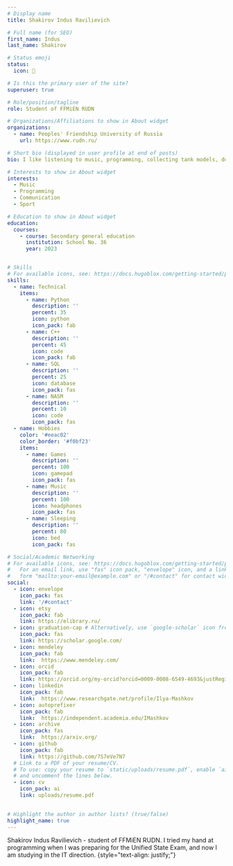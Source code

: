 ```yaml
---
# Display name
title: Shakirov Indus Ravilievich

# Full name (for SEO)
first_name: Indus
last_name: Shakirov

# Status emoji
status:
  icon: 💪️

# Is this the primary user of the site?
superuser: true

# Role/position/tagline
role: Student of FFMiEN RUDN

# Organizations/Affiliations to show in About widget
organizations:
  - name: Peoples' Friendship University of Russia
    url: https://www.rudn.ru/

# Short bio (displayed in user profile at end of posts)
bio: I like listening to music, programming, collecting tank models, do sport.

# Interests to show in About widget
interests:
  - Music
  - Programming
  - Communication
  - Sport

# Education to show in About widget
education:
  courses:
    - course: Secondary general education
      institution: School No. 36
      year: 2023


# Skills
# For available icons, see: https://docs.hugoblox.com/getting-started/page-builder/#icons
skills:
  - name: Technical
    items:
      - name: Python
        description: ''
        percent: 35
        icon: python
        icon_pack: fab
      - name: C++
        description: ''
        percent: 45
        icon: code
        icon_pack: fab
      - name: SQL
        description: ''
        percent: 25
        icon: database
        icon_pack: fas
      - name: NASM
        description: ''
        percent: 10
        icon: code
        icon_pack: fas
  - name: Hobbies
    color: '#eeac02'
    color_border: '#f0bf23'
    items:
      - name: Games
        description: ''
        percent: 100
        icon: gamepad
        icon_pack: fas
      - name: Music
        description: ''
        percent: 100
        icon: headphones
        icon_pack: fas
      - name: Sleeping
        description: ''
        percent: 80
        icon: bed
        icon_pack: fas

# Social/Academic Networking
# For available icons, see: https://docs.hugoblox.com/getting-started/page-builder/#icons
#   For an email link, use "fas" icon pack, "envelope" icon, and a link in the
#   form "mailto:your-email@example.com" or "/#contact" for contact widget.
social:
  - icon: envelope
    icon_pack: fas
    link: '/#contact'
  - icon: etsy
    icon_pack: fab
    link: https://elibrary.ru/
  - icon: graduation-cap # Alternatively, use `google-scholar` icon from `ai` icon pack
    icon_pack: fas
    link: https://scholar.google.com/
  - icon: mendeley
    icon_pack: fab
    link:  https://www.mendeley.com/
  - icon: orcid
    icon_pack: fab
    link: https://orcid.org/my-orcid?orcid=0009-0008-6549-4693&justRegistered=true
  - icon: linkedin
    icon_pack: fab
    link:  https://www.researchgate.net/profile/Ilya-Mashkov
  - icon: autoprefixer
    icon_pack: fab
    link:  https://independent.academia.edu/IMashkov
  - icon: archive
    icon_pack: fas
    link:  https://arxiv.org/
  - icon: github
    icon_pack: fab
    link: https://github.com/7S7eVe7N7
  # Link to a PDF of your resume/CV.
  # To use: copy your resume to `static/uploads/resume.pdf`, enable `ai` icons in `params.yaml`,
  # and uncomment the lines below.
  - icon: cv
    icon_pack: ai
    link: uploads/resume.pdf

    
# Highlight the author in author lists? (true/false)
highlight_name: true
---
```


Shakirov Indus Ravilievich - student of FFMiEN RUDN. I tried my hand at programming when I was preparing for the Unified State Exam, and now I am studying in the IT direction. 
{style="text-align: justify;"}
